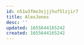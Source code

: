 ```yaml
---
id: n51w3fmo3sjjjhuf5lzjir7
title: AlexJones
desc: ''
updated: 1655644165242
created: 1655644165242
---
```


